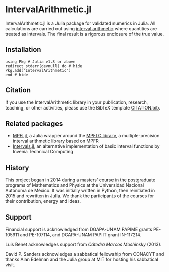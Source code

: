 # IntervalArithmetic.jl

IntervalArithmetic.jl is a Julia package for validated numerics in Julia. All calculations are carried out using [interval arithmetic](https://en.wikipedia.org/wiki/Interval_arithmetic) where quantities are treated as intervals. The final result is a rigorous enclosure of the true value.



## Installation

```@repl
using Pkg # Julia v1.8 or above
redirect_stderr(devnull) do # hide
Pkg.add("IntervalArithmetic")
end # hide
```



## Citation

If you use the IntervalArithmetic library in your publication, research, teaching, or other activities, please use the BibTeX template [CITATION.bib](https://github.com/JuliaIntervals/IntervalArithmetic.jl/blob/main/CITATION.bib).



## Related packages

- [MPFI.jl](https://github.com/andrioni/MPFI.jl), a Julia wrapper around the [MPFI C library](http://perso.ens-lyon.fr/nathalie.revol/software.html), a multiple-precision interval arithmetic library based on MPFR
- [Intervals.jl](https://github.com/invenia/Intervals.jl), an alternative implementation of basic interval functions by Invenia Technical Computing



## History

This project began in 2014 during a masters' course in the postgraduate programs of Mathematics and Physics at the Universidad Nacional Autónoma de México. It was initially written in Python, then reinitiated in 2015 and rewritten in Julia. We thank the participants of the courses for their contribution, energy and ideas.



## Support

Financial support is acknowledged from DGAPA-UNAM PAPIME grants PE-105911 and PE-107114, and DGAPA-UNAM PAPIIT grant IN-117214.

Luis Benet acknowledges support from *Cátedra Marcos Moshinsky* (2013).

David P. Sanders acknowledges a sabbatical fellowship from CONACYT and thanks Alan Edelman and the Julia group at MIT for hosting his sabbatical visit.
